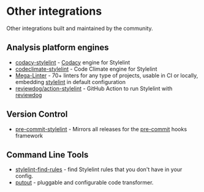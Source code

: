 # Other integrations

Other integrations built and maintained by the community.

## Analysis platform engines

- [codacy-stylelint](https://github.com/codacy/codacy-stylelint) - [Codacy](https://www.codacy.com/) engine for Stylelint
- [codeclimate-stylelint](https://github.com/gilbarbara/codeclimate-stylelint) - Code Climate engine for Stylelint
- [Mega-Linter](https://nvuillam.github.io/mega-linter) - 70+ linters for any type of projects, usable in CI or locally, embedding [stylelint](https://nvuillam.github.io/mega-linter/descriptors/css_stylelint/) in default configuration
- [reviewdog/action-stylelint](https://github.com/reviewdog/action-stylelint) - GitHub Action to run Stylelint with [reviewdog](https://github.com/reviewdog/reviewdog)

## Version Control

- [pre-commit-stylelint](https://github.com/thibaudcolas/pre-commit-stylelint) - Mirrors all releases for the [pre-commit](https://pre-commit.com/) hooks framework

## Command Line Tools

- [stylelint-find-rules](https://github.com/alexilyaev/stylelint-find-rules) - find Stylelint rules that you don't have in your config.
- [putout](https://github.com/coderaiser/putout) - pluggable and configurable code transformer.
